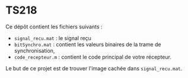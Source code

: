 # TS218

Ce dépôt contient les fichiers suivants : 
  - `signal_recu.mat` : le signal reçu
  - `bitSynchro.mat` : contient les valeurs binaires de la trame de synchronisation,
  - `code_recepteur.m` : contient le code principal de votre récepteur.
  
Le but de ce projet est de trouver l'image cachée dans `signal_recu.mat`.
